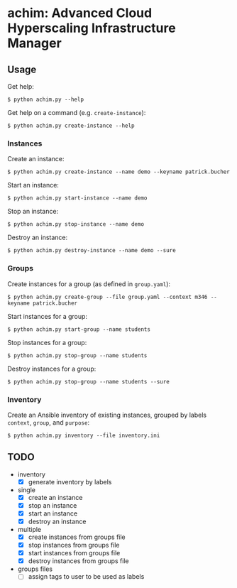 # achim: Advanced Cloud Hyperscaling Infrastructure Manager

## Usage

Get help:

    $ python achim.py --help

Get help on a command (e.g. `create-instance`):

    $ python achim.py create-instance --help

### Instances

Create an instance:

    $ python achim.py create-instance --name demo --keyname patrick.bucher

Start an instance:

    $ python achim.py start-instance --name demo

Stop an instance:

    $ python achim.py stop-instance --name demo

Destroy an instance:

    $ python achim.py destroy-instance --name demo --sure

### Groups

Create instances for a group (as defined in `group.yaml`):

    $ python achim.py create-group --file group.yaml --context m346 --keyname patrick.bucher

Start instances for a group:

    $ python achim.py start-group --name students

Stop instances for a group:

    $ python achim.py stop-group --name students

Destroy instances for a group:

    $ python achim.py stop-group --name students --sure

### Inventory

Create an Ansible inventory of existing instances, grouped by labels `context`,
`group`, and `purpose`:

    $ python achim.py inventory --file inventory.ini

## TODO

- inventory
    - [x] generate inventory by labels
- single
    - [x] create an instance
    - [x] stop an instance
    - [x] start an instance
    - [x] destroy an instance
- multiple
    - [x] create instances from groups file
    - [x] stop instances from groups file
    - [x] start instances from groups file
    - [x] destroy instances from groups file
- groups files
    - [ ] assign tags to user to be used as labels